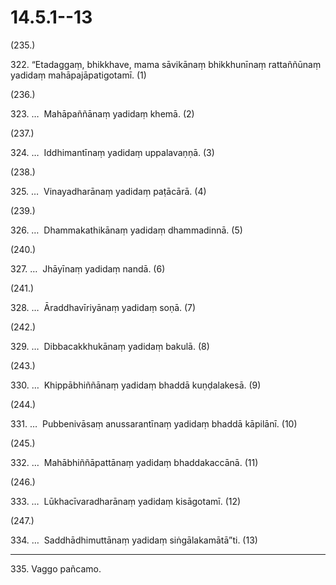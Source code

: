

# 14.5.1--13



(235.)

322\. “Etadaggaṃ, bhikkhave, mama sāvikānaṃ bhikkhunīnaṃ rattaññūnaṃ yadidaṃ mahāpajāpatigotamī. (1)

(236.)

323\. …  Mahāpaññānaṃ yadidaṃ khemā. (2)

(237.)

324\. …  Iddhimantīnaṃ yadidaṃ uppalavaṇṇā. (3)

(238.)

325\. …  Vinayadharānaṃ yadidaṃ paṭācārā. (4)

(239.)

326\. …  Dhammakathikānaṃ yadidaṃ dhammadinnā. (5)

(240.)

327\. …  Jhāyīnaṃ yadidaṃ nandā. (6)

(241.)

328\. …  Āraddhavīriyānaṃ yadidaṃ soṇā. (7)

(242.)

329\. …  Dibbacakkhukānaṃ yadidaṃ bakulā. (8)

(243.)

330\. …  Khippābhiññānaṃ yadidaṃ bhaddā kuṇḍalakesā. (9)

(244.)

331\. …  Pubbenivāsaṃ anussarantīnaṃ yadidaṃ bhaddā kāpilānī. (10)

(245.)

332\. …  Mahābhiññāpattānaṃ yadidaṃ bhaddakaccānā. (11)

(246.)

333\. …  Lūkhacīvaradharānaṃ yadidaṃ kisāgotamī. (12)

(247.)

334\. …  Saddhādhimuttānaṃ yadidaṃ siṅgālakamātā”ti. (13)

---

335\. Vaggo pañcamo.





